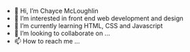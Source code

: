 - 👋 Hi, I’m Chayce McLoughlin
- 👀 I’m interested in front end web development and design
- 🌱 I’m currently learning HTML, CSS and Javascript
- 💞️ I’m looking to collaborate on ...
- 📫 How to reach me ... 

<!---
chaycemcloughlin/chaycemcloughlin is a ✨ special ✨ repository because its `README.md` (this file) appears on your GitHub profile.
You can click the Preview link to take a look at your changes.
--->
